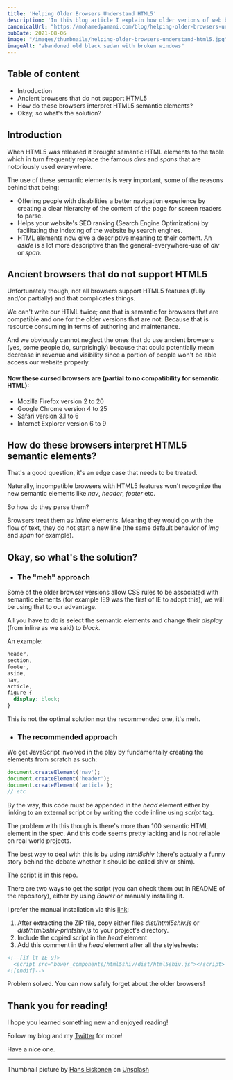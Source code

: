 ```yaml
---
title: 'Helping Older Browsers Understand HTML5'
description: 'In this blog article I explain how older verions of web browsers interpret unknown HTML5 elements, how to help them with that, and the recommended approach to that.'
canonicalUrl: "https://mohamedyamani.com/blog/helping-older-browsers-understand-html5/"
pubDate: 2021-08-06
image: "/images/thumbnails/helping-older-browsers-understand-html5.jpg"
imageAlt: "abandoned old black sedan with broken windows"
---
```


## Table of content

- Introduction
- Ancient browsers that do not support HTML5
- How do these browsers interpret HTML5 semantic elements?
- Okay, so what's the solution?

## Introduction

When HTML5 was released it brought semantic HTML elements to the table which in turn frequently replace the famous _divs_ and _spans_ that are notoriously used everywhere.

The use of these semantic elements is very important, some of the reasons behind that being:

- Offering people with disabilities a better navigation experience by creating a clear hierarchy of the content of the page for screen readers to parse.
- Helps your website's SEO ranking (Search Engine Optimization) by facilitating the indexing of the website by search engines.
- HTML elements now give a descriptive meaning to their content. An _aside_ is a lot more descriptive than the general-everywhere-use of _div_ or _span_.

## Ancient browsers that do not support HTML5

Unfortunately though, not all browsers support HTML5 features (fully and/or partially) and that complicates things.

We can't write our HTML twice; one that is semantic for browsers that are compatible and one for the older versions that are not. Because that is resource consuming in terms of authoring and maintenance.

And we obviously cannot neglect the ones that do use ancient browsers (yes, some people do, surprisingly) because that could potentially mean decrease in revenue and visibility since a portion of people won't be able access our website properly.

#### Now these cursed browsers are (partial to no compatibility for semantic HTML):

- Mozilla Firefox version 2 to 20
- Google Chrome version 4 to 25
- Safari version 3.1 to 6
- Internet Explorer version 6 to 9

## How do these browsers interpret HTML5 semantic elements?

That's a good question, it's an edge case that needs to be treated.

Naturally, incompatible browsers with HTML5 features won't recognize the new semantic elements like _nav_, _header_, _footer_ etc.

So how do they parse them?

Browsers treat them as _inline_ elements. Meaning they would go with the flow of text, they do not start a new line (the same default behavior of _img_ and _span_ for example).

## Okay, so what's the solution?

- ### The "meh" approach

Some of the older browser versions allow CSS rules to be associated with semantic elements (for example IE9 was the first of IE to adopt this), we will be using that to our advantage.

All you have to do is select the semantic elements and change their _display_ (from inline as we said) to _block_.

An example:

```css
header,
section,
footer,
aside,
nav,
article,
figure {
  display: block;
}
```

This is not the optimal solution nor the recommended one, it's meh.

- ### The recommended approach

We get JavaScript involved in the play by fundamentally creating the elements from scratch as such:

```javascript
document.createElement('nav');
document.createElement('header');
document.createElement('article');
// etc
```

By the way, this code must be appended in the _head_ element either by linking to an external script or by writing the code inline using _script_ tag.

The problem with this though is there's more than 100 semantic HTML element in the spec. And this code seems pretty lacking and is not reliable on real world projects.

The best way to deal with this is by using _html5shiv_ (there's actually a funny story behind the debate whether it should be called shiv or shim).

The script is in this [repo](https://github.com/aFarkas/html5shiv).

There are two ways to get the script (you can check them out in README of the repository), either by using _Bower_ or manually installing it.

I prefer the manual installation via this [link](https://github.com/aFarkas/html5shiv/archive/master.zip):

1. After extracting the ZIP file, copy either files _dist/html5shiv.js_ or _dist/html5shiv-printshiv.js_ to your project's directory.
2. Include the copied script in the _head_ element
3. Add this comment in the _head_ element after all the stylesheets:

```html
<!--[if lt IE 9]>
  <script src="bower_components/html5shiv/dist/html5shiv.js"></script>
<![endif]-->
```

Problem solved. You can now safely forget about the older browsers!

## Thank you for reading!

I hope you learned something new and enjoyed reading!

Follow my blog and my [Twitter](https://twitter.com/yamanidev) for more!

Have a nice one.

---
 
Thumbnail picture by [Hans Eiskonen](https://unsplash.com/@eiskonen?utm_content=creditCopyText&utm_medium=referral&utm_source=unsplash) on [Unsplash](https://unsplash.com/photos/black-sedan-D9TK2X0Nj-U?utm_content=creditCopyText&utm_medium=referral&utm_source=unsplash)
